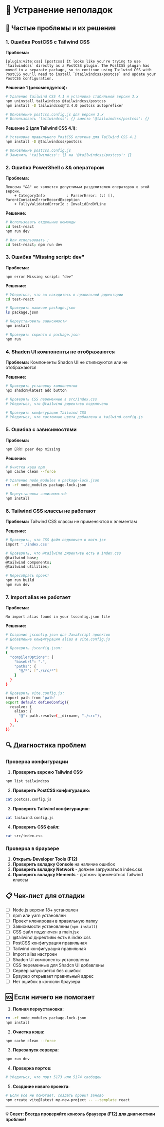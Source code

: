 # 🔧 Устранение неполадок

## 🚨 Частые проблемы и их решения

### 1. Ошибка PostCSS с Tailwind CSS

**Проблема:**
```
[plugin:vite:css] [postcss] It looks like you're trying to use `tailwindcss` directly as a PostCSS plugin. The PostCSS plugin has moved to a separate package, so to continue using Tailwind CSS with PostCSS you'll need to install `@tailwindcss/postcss` and update your PostCSS configuration.
```

**Решение 1 (рекомендуется):**
```bash
# Удаление Tailwind CSS 4.1 и установка стабильной версии 3.x
npm uninstall tailwindcss @tailwindcss/postcss
npm install -D tailwindcss@^3.4.0 postcss autoprefixer

# Обновление postcss.config.js для версии 3.x
# Использовать 'tailwindcss': {} вместо '@tailwindcss/postcss': {}
```

**Решение 2 (для Tailwind CSS 4.1):**
```bash
# Установка правильного PostCSS плагина для Tailwind CSS 4.1
npm install -D @tailwindcss/postcss

# Обновление postcss.config.js
# Заменить 'tailwindcss': {} на '@tailwindcss/postcss': {}
```

### 2. Ошибка PowerShell с && оператором

**Проблема:**
```
Лексема "&&" не является допустимым разделителем операторов в этой версии.
    + CategoryInfo          : ParserError: (:) [], ParentContainsErrorRecordException
    + FullyValidatedErrorId : InvalidEndOfLine
```

**Решение:**
```bash
# Использовать отдельные команды
cd test-react
npm run dev

# Или использовать ;
cd test-react; npm run dev
```

### 3. Ошибка "Missing script: dev"

**Проблема:**
```
npm error Missing script: "dev"
```

**Решение:**
```bash
# Убедиться, что вы находитесь в правильной директории
cd test-react

# Проверить наличие package.json
ls package.json

# Переустановить зависимости
npm install

# Проверить скрипты в package.json
npm run
```

### 4. Shadcn UI компоненты не отображаются

**Проблема:**
Компоненты Shadcn UI не стилизуются или не отображаются

**Решение:**
```bash
# Проверить установку компонентов
npx shadcn@latest add button

# Проверить CSS переменные в src/index.css
# Убедиться, что @tailwind директивы подключены

# Проверить конфигурацию Tailwind CSS
# Убедиться, что кастомные цвета добавлены в tailwind.config.js
```

### 5. Ошибка с зависимостями

**Проблема:**
```
npm ERR! peer dep missing
```

**Решение:**
```bash
# Очистка кэша npm
npm cache clean --force

# Удаление node_modules и package-lock.json
rm -rf node_modules package-lock.json

# Переустановка зависимостей
npm install
```

### 6. Tailwind CSS классы не работают

**Проблема:**
Tailwind CSS классы не применяются к элементам

**Решение:**
```bash
# Проверить, что CSS файл подключен в main.jsx
import './index.css'

# Проверить, что @tailwind директивы есть в index.css
@tailwind base;
@tailwind components;
@tailwind utilities;

# Пересобрать проект
npm run build
npm run dev
```

### 7. Import alias не работает

**Проблема:**
```
No import alias found in your tsconfig.json file
```

**Решение:**
```bash
# Создание jsconfig.json для JavaScript проектов
# Добавление конфигурации alias в vite.config.js

# Проверить jsconfig.json:
{
  "compilerOptions": {
    "baseUrl": ".",
    "paths": {
      "@/*": ["./src/*"]
    }
  }
}

# Проверить vite.config.js:
import path from 'path'
export default defineConfig({
  resolve: {
    alias: {
      "@": path.resolve(__dirname, "./src"),
    },
  },
})
```

## 🔍 Диагностика проблем

### Проверка конфигурации

1. **Проверить версию Tailwind CSS:**
```bash
npm list tailwindcss
```

2. **Проверить PostCSS конфигурацию:**
```bash
cat postcss.config.js
```

3. **Проверить Tailwind конфигурацию:**
```bash
cat tailwind.config.js
```

4. **Проверить CSS файл:**
```bash
cat src/index.css
```

### Проверка в браузере

1. **Открыть Developer Tools (F12)**
2. **Проверить вкладку Console** на наличие ошибок
3. **Проверить вкладку Network** - должен загружаться index.css
4. **Проверить вкладку Elements** - должны применяться Tailwind классы

## 📋 Чек-лист для отладки

- [ ] Node.js версии 18+ установлен
- [ ] npm или yarn установлен
- [ ] Проект клонирован в правильную папку
- [ ] Зависимости установлены (`npm install`)
- [ ] CSS файл подключен в main.jsx
- [ ] @tailwind директивы есть в index.css
- [ ] PostCSS конфигурация правильная
- [ ] Tailwind конфигурация правильная
- [ ] Import alias настроен
- [ ] Shadcn UI компоненты установлены
- [ ] CSS переменные для Shadcn UI добавлены
- [ ] Сервер запускается без ошибок
- [ ] Браузер открывает правильный адрес
- [ ] Нет ошибок в консоли браузера

## 🆘 Если ничего не помогает

1. **Полная переустановка:**
```bash
rm -rf node_modules package-lock.json
npm install
```

2. **Очистка кэша:**
```bash
npm cache clean --force
```

3. **Перезапуск сервера:**
```bash
npm run dev
```

4. **Проверка портов:**
```bash
# Убедиться, что порт 5173 или 5174 свободен
```

5. **Создание нового проекта:**
```bash
# Если все не помогает, создать проект заново
npm create vite@latest my-new-project -- --template react
```

---

**💡 Совет: Всегда проверяйте консоль браузера (F12) для диагностики проблем!**

